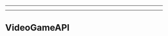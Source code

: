 -------------------------------------------
--------------------------------------------------------------------------------------------------
# VideoGameAPI
